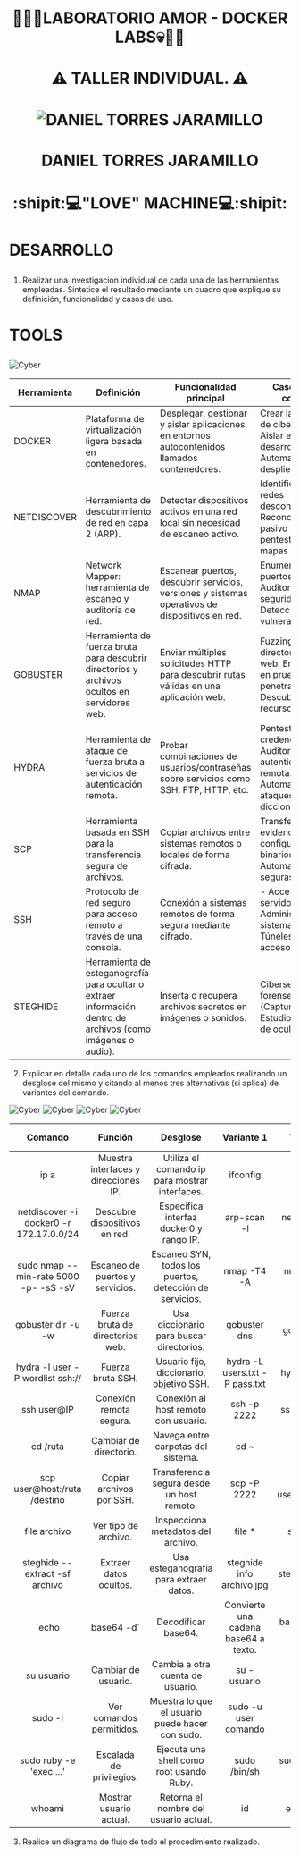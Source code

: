 # **<p align="center">:imp::rotating_light::skull:LABORATORIO AMOR - DOCKER LABS:skull::rotating_light::imp:</p>**
# **<p align="center">:warning: TALLER INDIVIDUAL. :warning:</p>**
# <p align="center">![DANIEL TORRES JARAMILLO](https://cdn.hashnode.com/res/hashnode/image/upload/v1721789878989/a33685bd-c727-4147-90b5-101ab06186a7.jpeg?w=1600&h=840&fit=crop&crop=entropy&auto=compress,format&format=webp)</p>

# <p align="center">DANIEL TORRES JARAMILLO
# <p align="center">:shipit::computer:**"LOVE" MACHINE**:computer::shipit: </p>

# <p align="LEFT">DESARROLLO

1.	Realizar una investigación individual de cada una de las herramientas empleadas. Sintetice el resultado mediante un cuadro que explique su definición, funcionalidad y casos de uso.
# <p align="LEFT">TOOLS
![Cyber](https://media4.giphy.com/media/v1.Y2lkPWVjZjA1ZTQ3MmNhM2t4ODdvcno4amdxaHpsZ2QwNjR4MHFiOGhna2QzcWFnOXF1OCZlcD12MV9naWZzX3NlYXJjaCZjdD1n/3oKIPqsXYcdjcBcXL2/giphy.webp)


   

|      Herramienta     |      Definición                                                                                                       |      Funcionalidad principal                                                                            |      Casos de uso comunes                                                                                                                      |
|----------------------|-----------------------------------------------------------------------------------------------------------------------|---------------------------------------------------------------------------------------------------------|------------------------------------------------------------------------------------------------------------------------------------------------|
|     DOCKER           |     Plataforma de virtualización ligera basada en contenedores.                                                       |     Desplegar, gestionar y aislar aplicaciones   en entornos autocontenidos llamados contenedores.      | Crear laboratorios de ciberseguridad. Aislar   entornos de desarrollo. Automatizar despliegues.                         |
|     NETDISCOVER      |     Herramienta de descubrimiento de red en capa 2 (ARP).                                                             |     Detectar dispositivos activos en una red   local sin necesidad de escaneo activo.                   | Identificar hosts en redes desconocidas. Reconocimiento pasivo en pentesting. Crear   mapas de red.                      |
|     NMAP             |     Network Mapper: herramienta de escaneo y auditoría de red.                                                        |     Escanear puertos, descubrir servicios,   versiones y sistemas operativos de dispositivos en red.    | Enumeración de puertos abiertos. Auditorías de seguridad. Detección de vulnerabilidades.                               |
|     GOBUSTER         |     Herramienta de fuerza bruta para descubrir directorios y archivos   ocultos en servidores web.                    |     Enviar múltiples solicitudes HTTP para   descubrir rutas válidas en una aplicación web.             | Fuzzing   de directorios/archivos web. Enumeración en pruebas de penetración web. Descubrimiento de recursos ocultos.    |
|     HYDRA            |     Herramienta de ataque de fuerza bruta a servicios de autenticación   remota.                                      |     Probar combinaciones de usuarios/contraseñas   sobre servicios como SSH, FTP, HTTP, etc.            | Pentesting de credenciales. Auditoría de autenticación remota. Automatización de ataques por diccionario.              |
|     SCP              |     Herramienta basada en SSH para la transferencia segura de archivos.                                               |     Copiar archivos entre sistemas remotos o   locales de forma cifrada.                                | Transferencia de evidencias. Migrar   configuraciones o binarios. Automatizar copias seguras.
|     SSH              |     Protocolo de red seguro para acceso remoto a través de una consola.                                               |     Conexión a sistemas remotos de forma segura   mediante cifrado.                                     |     - Acceso   remoto a servidores.     -   Administración de sistemas Linux.     - Túneles   SSH para acceso seguro.                          ||
|     STEGHIDE         |     Herramienta de esteganografía para ocultar o extraer información   dentro de archivos (como imágenes o audio).    |     Inserta o recupera archivos secretos en   imágenes o sonidos.                                       | Ciberseguridad forense. CTFs   (Capture The Flag). Estudio   de técnicas de ocultación.                                         |




2.	Explicar en detalle cada uno de los comandos empleados realizando un desglose del mismo y citando al menos tres alternativas (si aplica) de variantes del comando.

![Cyber](https://media0.giphy.com/media/v1.Y2lkPTc5MGI3NjExMjAwM3Q5MTM4NXY2MXBlZm5taWx0bjRzajNsaGVmOWE5bzgyam5zMCZlcD12MV9naWZzX3NlYXJjaCZjdD1n/HscDLzkO8EOTmgkhQP/giphy.webp)
![Cyber](https://media3.giphy.com/media/v1.Y2lkPTc5MGI3NjExMjAwM3Q5MTM4NXY2MXBlZm5taWx0bjRzajNsaGVmOWE5bzgyam5zMCZlcD12MV9naWZzX3NlYXJjaCZjdD1n/VTtANKl0beDFQRLDTh/giphy.webp)
![Cyber](https://media2.giphy.com/media/v1.Y2lkPTc5MGI3NjExcmRuaWN4bzk3OWV5eWpiNTBiNTZkMXIzN3JzcWJ1Z2N0ZW50MG5zeSZlcD12MV9naWZzX3NlYXJjaCZjdD1n/bGgsc5mWoryfgKBx1u/giphy.webp)
![Cyber](https://media4.giphy.com/media/v1.Y2lkPTc5MGI3NjExdWltM210ZGIyZGxzdW0ydjBmb2FuM2lzcGVvbmpmdXU5d2ltd3JuZyZlcD12MV9naWZzX3NlYXJjaCZjdD1n/l0IyeheChYxx2byDu/giphy.webp)





|                 Comando                 |                Función               |                         Desglose                        |              Variante 1              |         Variante 2         |     Variante 3     |
|:---------------------------------------:|:------------------------------------:|:-------------------------------------------------------:|:------------------------------------:|:--------------------------:|:------------------:|
| ip a                                    | Muestra interfaces y direcciones IP. | Utiliza el comando ip para mostrar interfaces.          | ifconfig                             | ip link                    | ip route           |
| netdiscover -i docker0 -r 172.17.0.0/24 | Descubre dispositivos en red.        | Especifica interfaz docker0 y rango IP.                 | arp-scan -l                          | netdiscover -r <IP>/24     | nmap -sn <IP>/24   |
| sudo nmap --min-rate 5000 -p- -sS -sV        | Escaneo de puertos y servicios.      | Escaneo SYN, todos los puertos, detección de servicios. | nmap -T4 -A                          | nmap -Pn -p 22,80          | nmap --script vuln |
| gobuster dir -u <url> -w <wordlist>     | Fuerza bruta de directorios web.     | Usa diccionario para buscar directorios.                | gobuster dns                         | gobuster fuzz              | dirb               |
| hydra -l user -P wordlist ssh://<IP>    | Fuerza bruta SSH.                    | Usuario fijo, diccionario, objetivo SSH.                | hydra -L users.txt -P pass.txt       | hydra -s 2222              | medusa             |
| ssh user@IP                             | Conexión remota segura.              | Conexión al host remoto con usuario.                    | ssh -p 2222                          | ssh -i key.pem             | sftp               |
| cd /ruta                                | Cambiar de directorio.               | Navega entre carpetas del sistema.                      | cd ~                                 | cd ..                      | cd -               |
| scp user@host:/ruta /destino            | Copiar archivos por SSH.             | Transferencia segura desde un host remoto.              | scp -P 2222                          | scp ./file user@host:/path | rsync -e ssh       |
| file archivo                            | Ver tipo de archivo.                 | Inspecciona metadatos del archivo.                      | file *                               | stat archivo               | exiftool archivo   |
| steghide --extract -sf archivo          | Extraer datos ocultos.               | Usa esteganografía para extraer datos.                  | steghide info archivo.jpg            | steghide embed             | zsteg archivo      |
| `echo                                   | base64 -d`                           | Decodificar base64.                                     | Convierte una cadena base64 a texto. | base64 archivo -d          | `echo texto        |
| su usuario                              | Cambiar de usuario.                  | Cambia a otra cuenta de usuario.                        | su - usuario                         | sudo su -                  | login usuario      |
| sudo -l                                 | Ver comandos permitidos.             | Muestra lo que el usuario puede hacer con sudo.         | sudo -u user comando                 | sudo -s                    | sudoedit archivo   |
| sudo ruby -e 'exec ...'                 | Escalada de privilegios.             | Ejecuta una shell como root usando Ruby.                | sudo /bin/sh                         | sudo python -c ...         | sudo perl -e ...   |
| whoami                                  | Mostrar usuario actual.              | Retorna el nombre del usuario actual.                   | id                                   | echo $USER                 | logname            |

3.	Realice un diagrama de flujo de todo el procedimiento realizado.




